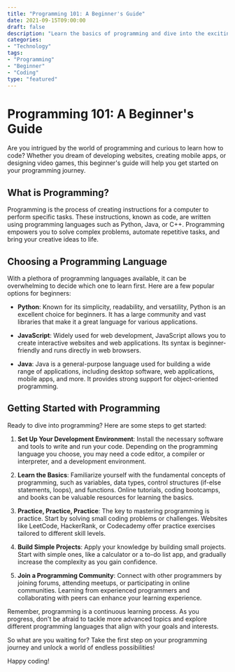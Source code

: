 ```yaml
---
title: "Programming 101: A Beginner's Guide"
date: 2021-09-15T09:00:00
draft: false
description: "Learn the basics of programming and dive into the exciting world of coding."
categories:
- "Technology"
tags:
- "Programming"
- "Beginner"
- "Coding"
type: "featured"
---
```


# Programming 101: A Beginner's Guide

Are you intrigued by the world of programming and curious to learn how to code? Whether you dream of developing websites, creating mobile apps, or designing video games, this beginner's guide will help you get started on your programming journey.

## What is Programming?

Programming is the process of creating instructions for a computer to perform specific tasks. These instructions, known as code, are written using programming languages such as Python, Java, or C++. Programming empowers you to solve complex problems, automate repetitive tasks, and bring your creative ideas to life.

## Choosing a Programming Language

With a plethora of programming languages available, it can be overwhelming to decide which one to learn first. Here are a few popular options for beginners:

- **Python**: Known for its simplicity, readability, and versatility, Python is an excellent choice for beginners. It has a large community and vast libraries that make it a great language for various applications.

- **JavaScript**: Widely used for web development, JavaScript allows you to create interactive websites and web applications. Its syntax is beginner-friendly and runs directly in web browsers.

- **Java**: Java is a general-purpose language used for building a wide range of applications, including desktop software, web applications, mobile apps, and more. It provides strong support for object-oriented programming.

## Getting Started with Programming

Ready to dive into programming? Here are some steps to get started:

1. **Set Up Your Development Environment**: Install the necessary software and tools to write and run your code. Depending on the programming language you choose, you may need a code editor, a compiler or interpreter, and a development environment.

2. **Learn the Basics**: Familiarize yourself with the fundamental concepts of programming, such as variables, data types, control structures (if-else statements, loops), and functions. Online tutorials, coding bootcamps, and books can be valuable resources for learning the basics.

3. **Practice, Practice, Practice**: The key to mastering programming is practice. Start by solving small coding problems or challenges. Websites like LeetCode, HackerRank, or Codecademy offer practice exercises tailored to different skill levels.

4. **Build Simple Projects**: Apply your knowledge by building small projects. Start with simple ones, like a calculator or a to-do list app, and gradually increase the complexity as you gain confidence.

5. **Join a Programming Community**: Connect with other programmers by joining forums, attending meetups, or participating in online communities. Learning from experienced programmers and collaborating with peers can enhance your learning experience.

Remember, programming is a continuous learning process. As you progress, don't be afraid to tackle more advanced topics and explore different programming languages that align with your goals and interests.

So what are you waiting for? Take the first step on your programming journey and unlock a world of endless possibilities!

Happy coding!
